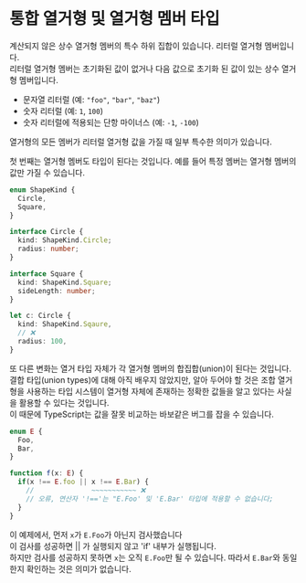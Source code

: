 # 통합 열거형 및 열거형 멤버 타입

계산되지 않은 상수 열거형 멤버의 특수 하위 집합이 있습니다. 리터럴 열거형 멤버입니다.<br/>
리터럴 열거형 멤버는 초기화된 값이 없거나 다음 값으로 초기화 된 값이 있는 상수 열거형 멤버입니다.

- 문자열 리터럴 (예: `"foo"`, `"bar"`, `"baz"`)
- 숫자 리터럴 (예: `1`, `100`)
- 숫자 리터럴에 적용되는 단항 마이너스 (예: `-1`, `-100`)

열거형의 모든 멤버가 리터럴 열거형 값을 가질 때 일부 특수한 의미가 있습니다.

첫 번째는 열거형 멤버도 타입이 된다는 것입니다. 예를 들어 특정 멤버는 열거형 멤버의 값만 가질 수 있습니다.

```ts
enum ShapeKind {
  Circle,
  Square,
}

interface Circle {
  kind: ShapeKind.Circle;
  radius: number;
}

interface Square {
  kind: ShapeKind.Square;
  sideLength: number;
}

let c: Circle {
  kind: ShapeKind.Sqaure,
  // ❌
  radius: 100,
}
```

또 다른 변화는 열거 타입 자체가 각 열거형 멤버의 합집합(union)이 된다는 것입니다.<br/>
결합 타입(union types)에 대해 아직 배우지 않았지만, 알아 두어야 할 것은 조합 열거형을 사용하는 타입 시스템이 열거형 자체에 존재하는 정확한 값들을 알고 있다는 사실을 활용할 수 있다는 것입니다.<br/>
이 때문에 TypeScript는 값을 잘못 비교하는 바보같은 버그를 잡을 수 있습니다.

```ts
enum E {
  Foo,
  Bar,
}

function f(x: E) {
  if(x !== E.foo || x !== E.Bar) {
    //              ~~~~~~~~~~~ ❌
    // 오류, 연산자 '!=='는 "E.Foo' 및 'E.Bar' 타입에 적용할 수 없습니다;
  }
}
```

이 예제에서, 먼저 `x`가 `E.Foo`가 아닌지 검사했습니다<br/>
이 검사를 성공하면 || 가 실행되지 않고 'if' 내부가 실행됩니다.<br/>
하지만 검사를 성공하지 못하면 `x`는 오직 `E.Foo`만 될 수 있습니다. 따라서 `E.Bar`와 동일한지 확인하는 것은 의미가 없습니다.
